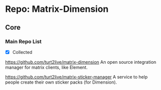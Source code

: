 # Repo: Matrix-Dimension

## Core

### Main Repo List

- [X] Collected

https://github.com/turt2live/matrix-dimension
An open source integration manager for matrix clients, like Element.

https://github.com/turt2live/matrix-sticker-manager
A service to help people create their own sticker packs (for Dimension).
